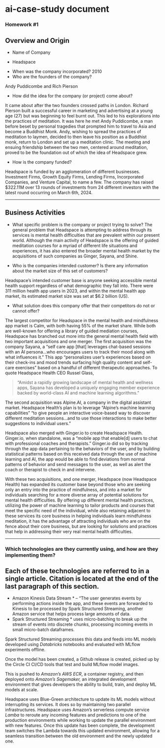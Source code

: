 # ai-case-study document
### Homework #1
## Overview and Origin
* Name of Company
-	Headspace

* When was the company incorporated?
 2010 
* Who are the founders of the company?

Andy Puddicombe and Rich Pierson 

* How did the idea for the company (or project) come about?

 It came about after the two founders crossed paths in London. Richard Pierson built a successful career in marketing and advertising at a young age (27) but was beginning to feel burnt out. This led to his explorations into the practices of meditation. It was here he met Andy Puddicombe, a man before beset by personal tragedies that prompted him to travel to Asia and become a Buddhist Monk. Andy, wishing to spread the practices of meditation to laymen, decided to then leave his position as a Buddhist monk, return to London and set up a meditation clinic. The meeting and ensuing friendship between the two men, centered around meditation, proved to be the foundation out of which the idea of Headspace grew. 

* How is the company funded?

 Headspace is funded by an agglomeration of different businesses. Investment Firms, Growth Equity Firms, Lending Firms, Incorporated Companies, and Venture Capital, to name a few. The company has raised $322.11M over 13 rounds of investments from 24 different investors with the latest round occurring on March 6th, 2024. 

---

## Business Activities 


* What specific problem is the company or project trying to solve? 
 The general problem that Headspace is attempting to address through its services is mental health difficulties that are prevalent within our present world. Although the main activity of Headspace is the offering of guided meditation courses for a myriad of different life situations and experiences, it has also entered the broader mental health market by the acquisitions of such companies as Ginger, Sayana, and Shine. 

* Who is the companies intended customer? Is there any information about the market size of this set of customers? 

 Headspace’s intended customer base is anyone seeking accessible mental health support regardless of what demographic they fall into. 
 There were 311 million health app users in 2023, and within the mental health app market, its estimated market size was set at $6.2 billion (US).  

* What solution does this company offer that their competitors do not or cannot offer? 

 The largest competitor for Headspace in the mental health and mindfulness app market is Calm, with both having 55% of the market share.  While both are well-known for offering a library of guided mediation courses, Headspace has branched out more into the general mental health field with two important acquisitions and one merger. The first acquisition was the company Sayana, a “self care app [that] leverages chat-based sessions with an AI persona…who encourages users to track their mood along with what influences it.” This app “personalizes user’s experiences based on their check-ins and mood trends surfacing high quality content and self-care exercises” based on a handful of different therapeutic approaches. To quote Headspace Health CEO Russel Glass, 

> “Amidst a rapidly growing landscape of mental health and wellness apps, Sayana has developed a uniquely engaging member experience backed by world-class AI and machine learning algorithms.”  

 The second acquisition was Alpine.AI, a company in the digital assistant market. Headspace Health’s plan is to leverage “Alpine’s machine learning capabilities” “to give people an interactive voice-based way to discover different meditation sessions…and to use those interactions to make better suggestions to individual users.” 

 Headspace also merged with Ginger.io to create Headspace Health.  Ginger.io, when standalone, was a “mobile app that enable[d] users to chat with professional coaches and therapists.” Ginger.io did so by tracking through the app data pertaining to the behaviors of the user, and by building statistical patterns based on this received data through the use of machine learning and AI, the app would be able to find deviations from normal patterns of behavior and send messages to the user, as well as alert the coach or therapist to check in and intervene. 
 
 With these two acquisitions, and one merger, Headspace (now Headspace Health) has expanded its customer base beyond those who are seeking only an entry into the practice of mindfulness, and into a market for individuals searching for a more diverse array of potential solutions for mental health difficulties. By offering up different mental health practices, utilizing the power of machine learning to tailor products and courses that meet the specific need of the individual, while also retaining adjacent to these services its core business in helping individuals learn mindfulness meditation, it has the advantage of attracting individuals who are on the fence about their core business, but are looking for solutions and practices that help in addressing their very real mental health difficulties. 

---

### Which technologies are they currently using, and how are they implementing them?

## Each of these technologies are referred to in a single article. Citation is located at the end of the last paragraph of this section. 

* Amazon Kinesis Data Stream * – “The user generates events by performing actions inside the app, and these events are forwarded to Kinesis to be processed by Spark Structured Streaming, another Amazon service that helps process large amounts of data. 
* Spark Structured Streaming * uses micro-batching to break up the stream of events into discrete chunks, processing incoming events in small micro-batch dataframes. 

Spark Structured Streaming processes this data and feeds into ML models developed using *Databricks* notebooks and evaluated with MLflow experiments offline. 

Once the model has been created, a Github release is created, picked up by the Circle CI CI/CD tools that test and build MLflow model images.

This is pushed to *Amazon’s AWS ECR*, a container registry, and then deployed onto *Amazon’s Sagemaker,* an integrated development environment that gives developers the ability to build, train, and deploy ML models at scale. 


Headspace uses Blue-Green architecture to update its ML models without interrupting its services. It does so by maintaining two parallel infrastructures. Headspace uses Amazon’s serverless compute service *Lamba* to reroute any incoming features and predictions to one of the production environments while working to update the parallel environment with new features. Once this update has been complete, the development team switches the Lambda towards this updated environment, allowing for a seamless transition between the old environment and the newly updated one.  
